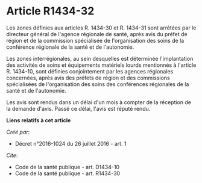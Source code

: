 # Article R1434-32

Les zones définies aux articles R. 1434-30 et R. 1434-31 sont arrêtées par le directeur général de l'agence régionale de
santé, après avis du préfet de région et de la commission spécialisée de l'organisation des soins de la conférence régionale
de la santé et de l'autonomie. 

Les zones interrégionales, au sein desquelles est déterminée l'implantation des activités de soins et équipements matériels
lourds mentionnés à l'article R. 1434-10, sont définies conjointement par les agences régionales concernées, après avis des
préfets de région et des commissions spécialisées de l'organisation des soins des conférences régionales de la santé et de
l'autonomie. 

Les avis sont rendus dans un délai d'un mois à compter de la réception de la demande d'avis. Passé ce délai, l'avis est
réputé rendu.

**Liens relatifs à cet article**

_Créé par_:

  - Décret n°2016-1024 du 26 juillet 2016 - art. 1

_Cite_:

  - Code de la santé publique - art. D1434-10
  - Code de la santé publique - art. R1434-30
